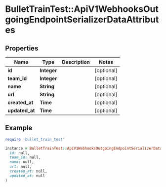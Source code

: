 # BulletTrainTest::ApiV1WebhooksOutgoingEndpointSerializerDataAttributes

## Properties

| Name | Type | Description | Notes |
| ---- | ---- | ----------- | ----- |
| **id** | **Integer** |  | [optional] |
| **team_id** | **Integer** |  | [optional] |
| **name** | **String** |  | [optional] |
| **url** | **String** |  | [optional] |
| **created_at** | **Time** |  | [optional] |
| **updated_at** | **Time** |  | [optional] |

## Example

```ruby
require 'bullet_train_test'

instance = BulletTrainTest::ApiV1WebhooksOutgoingEndpointSerializerDataAttributes.new(
  id: null,
  team_id: null,
  name: null,
  url: null,
  created_at: null,
  updated_at: null
)
```

